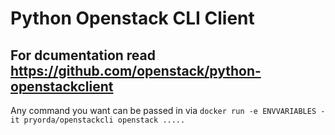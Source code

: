 # Python Openstack CLI Client

## For dcumentation read https://github.com/openstack/python-openstackclient

Any command you want can be passed in via `docker run -e ENVVARIABLES -it pryorda/openstackcli openstack .....`
